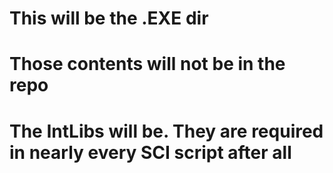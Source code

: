# This will be the .EXE dir
# Those contents will not be in the repo
# The IntLibs will be. They are required in nearly every SCI script after all
